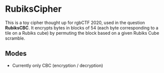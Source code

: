 # RubiksCipher
This is a toy cipher thought up for rgbCTF 2020, used in the question **RubiksCBC**. It encrypts bytes in blocks of 54 (each byte corresponding to a tile on a Rubiks cube) by permuting the block based on a given Rubiks Cube scramble. 

## Modes

- Currently only CBC (encryption / decryption)
